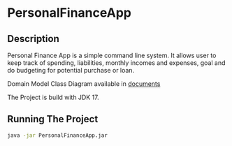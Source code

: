 # PersonalFinanceApp

## Description
Personal Finance App is a simple command line system. It allows user to keep track of spending, liabilities, monthly incomes and expenses, goal and do budgeting for potential purchase or loan. 

Domain Model Class Diagram available in [documents](documents)

The Project is build with JDK 17.



## Running The Project
```bash
java -jar PersonalFinanceApp.jar
```
